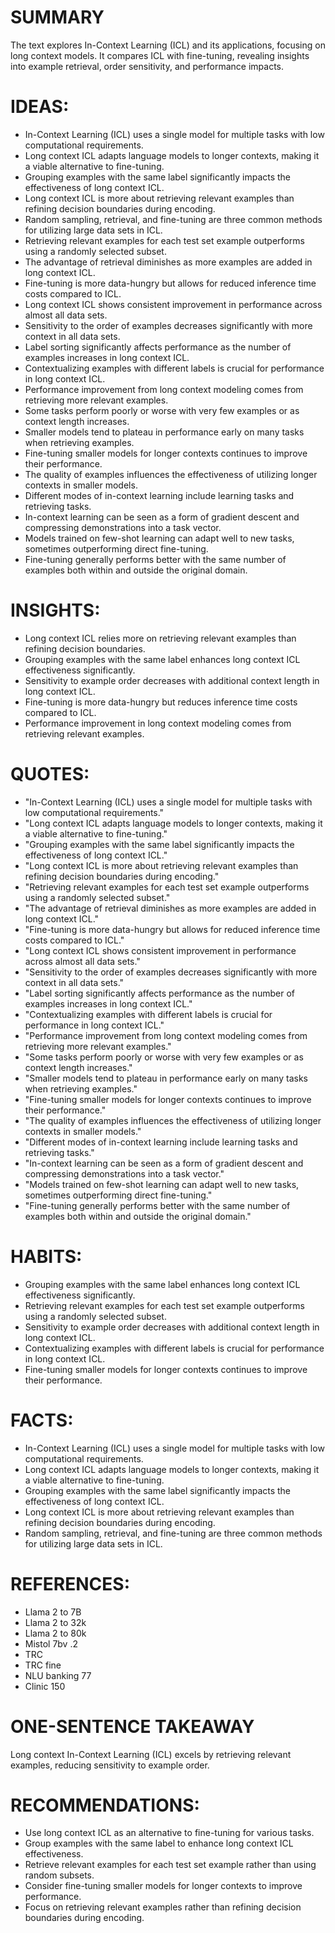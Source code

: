 # SUMMARY
The text explores In-Context Learning (ICL) and its applications, focusing on long context models. It compares ICL with fine-tuning, revealing insights into example retrieval, order sensitivity, and performance impacts.

# IDEAS:
- In-Context Learning (ICL) uses a single model for multiple tasks with low computational requirements.
- Long context ICL adapts language models to longer contexts, making it a viable alternative to fine-tuning.
- Grouping examples with the same label significantly impacts the effectiveness of long context ICL.
- Long context ICL is more about retrieving relevant examples than refining decision boundaries during encoding.
- Random sampling, retrieval, and fine-tuning are three common methods for utilizing large data sets in ICL.
- Retrieving relevant examples for each test set example outperforms using a randomly selected subset.
- The advantage of retrieval diminishes as more examples are added in long context ICL.
- Fine-tuning is more data-hungry but allows for reduced inference time costs compared to ICL.
- Long context ICL shows consistent improvement in performance across almost all data sets.
- Sensitivity to the order of examples decreases significantly with more context in all data sets.
- Label sorting significantly affects performance as the number of examples increases in long context ICL.
- Contextualizing examples with different labels is crucial for performance in long context ICL.
- Performance improvement from long context modeling comes from retrieving more relevant examples.
- Some tasks perform poorly or worse with very few examples or as context length increases.
- Smaller models tend to plateau in performance early on many tasks when retrieving examples.
- Fine-tuning smaller models for longer contexts continues to improve their performance.
- The quality of examples influences the effectiveness of utilizing longer contexts in smaller models.
- Different modes of in-context learning include learning tasks and retrieving tasks.
- In-context learning can be seen as a form of gradient descent and compressing demonstrations into a task vector.
- Models trained on few-shot learning can adapt well to new tasks, sometimes outperforming direct fine-tuning.
- Fine-tuning generally performs better with the same number of examples both within and outside the original domain.

# INSIGHTS:
- Long context ICL relies more on retrieving relevant examples than refining decision boundaries.
- Grouping examples with the same label enhances long context ICL effectiveness significantly.
- Sensitivity to example order decreases with additional context length in long context ICL.
- Fine-tuning is more data-hungry but reduces inference time costs compared to ICL.
- Performance improvement in long context modeling comes from retrieving relevant examples.

# QUOTES:
- "In-Context Learning (ICL) uses a single model for multiple tasks with low computational requirements."
- "Long context ICL adapts language models to longer contexts, making it a viable alternative to fine-tuning."
- "Grouping examples with the same label significantly impacts the effectiveness of long context ICL."
- "Long context ICL is more about retrieving relevant examples than refining decision boundaries during encoding."
- "Retrieving relevant examples for each test set example outperforms using a randomly selected subset."
- "The advantage of retrieval diminishes as more examples are added in long context ICL."
- "Fine-tuning is more data-hungry but allows for reduced inference time costs compared to ICL."
- "Long context ICL shows consistent improvement in performance across almost all data sets."
- "Sensitivity to the order of examples decreases significantly with more context in all data sets."
- "Label sorting significantly affects performance as the number of examples increases in long context ICL."
- "Contextualizing examples with different labels is crucial for performance in long context ICL."
- "Performance improvement from long context modeling comes from retrieving more relevant examples."
- "Some tasks perform poorly or worse with very few examples or as context length increases."
- "Smaller models tend to plateau in performance early on many tasks when retrieving examples."
- "Fine-tuning smaller models for longer contexts continues to improve their performance."
- "The quality of examples influences the effectiveness of utilizing longer contexts in smaller models."
- "Different modes of in-context learning include learning tasks and retrieving tasks."
- "In-context learning can be seen as a form of gradient descent and compressing demonstrations into a task vector."
- "Models trained on few-shot learning can adapt well to new tasks, sometimes outperforming direct fine-tuning."
- "Fine-tuning generally performs better with the same number of examples both within and outside the original domain."

# HABITS:
- Grouping examples with the same label enhances long context ICL effectiveness significantly.
- Retrieving relevant examples for each test set example outperforms using a randomly selected subset.
- Sensitivity to example order decreases with additional context length in long context ICL.
- Contextualizing examples with different labels is crucial for performance in long context ICL.
- Fine-tuning smaller models for longer contexts continues to improve their performance.

# FACTS:
- In-Context Learning (ICL) uses a single model for multiple tasks with low computational requirements.
- Long context ICL adapts language models to longer contexts, making it a viable alternative to fine-tuning.
- Grouping examples with the same label significantly impacts the effectiveness of long context ICL.
- Long context ICL is more about retrieving relevant examples than refining decision boundaries during encoding.
- Random sampling, retrieval, and fine-tuning are three common methods for utilizing large data sets in ICL.

# REFERENCES:
- Llama 2 to 7B
- Llama 2 to 32k
- Llama 2 to 80k
- Mistol 7bv .2
- TRC
- TRC fine
- NLU banking 77
- Clinic 150

# ONE-SENTENCE TAKEAWAY
Long context In-Context Learning (ICL) excels by retrieving relevant examples, reducing sensitivity to example order.

# RECOMMENDATIONS:
- Use long context ICL as an alternative to fine-tuning for various tasks.
- Group examples with the same label to enhance long context ICL effectiveness.
- Retrieve relevant examples for each test set example rather than using random subsets.
- Consider fine-tuning smaller models for longer contexts to improve performance.
- Focus on retrieving relevant examples rather than refining decision boundaries during encoding.